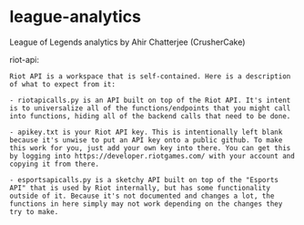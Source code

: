 # league-analytics
League of Legends analytics by Ahir Chatterjee (CrusherCake)

riot-api:

    Riot API is a workspace that is self-contained. Here is a description of what to expect from it:
    
    - riotapicalls.py is an API built on top of the Riot API. It's intent is to universalize all of the functions/endpoints that you might call into functions, hiding all of the backend calls that need to be done.
    
    - apikey.txt is your Riot API key. This is intentionally left blank because it's unwise to put an API key onto a public github. To make this work for you, just add your own key into there. You can get this by logging into https://developer.riotgames.com/ with your account and copying it from there.
    
    - esportsapicalls.py is a sketchy API built on top of the "Esports API" that is used by Riot internally, but has some functionality outside of it. Because it's not documented and changes a lot, the functions in here simply may not work depending on the changes they try to make.
